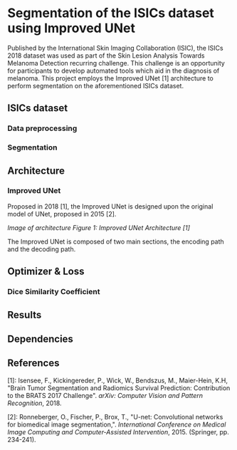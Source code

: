 # Segmentation of the ISICs dataset using Improved UNet
Published by the International Skin Imaging Collaboration (ISIC), the ISICs 2018 dataset
was used as part of the Skin Lesion Analysis Towards Melanoma Detection recurring challenge.
This challenge is an opportunity for participants to develop automated tools which aid in the
diagnosis of melanoma. This project employs the Improved UNet [1] architecture to perform
segmentation on the aforementioned ISICs dataset. 

## ISICs dataset

### Data preprocessing

### Segmentation

## Architecture

### Improved UNet
Proposed in 2018 [1], the Improved UNet is designed upon the original model of UNet, proposed in 2015 [2]. 

_Image of architecture_
_Figure 1: Improved UNet Architecture [1]_

The Improved UNet is composed of two main sections, the encoding path and the decoding path.

## Optimizer & Loss

### Dice Similarity Coefficient

## Results

## Dependencies

## References
[1]: Isensee, F., Kickingereder, P., Wick, W., Bendszus, M., Maier-Hein, K.H, "Brain Tumor Segmentation and Radiomics Survival Prediction: Contribution to the BRATS 2017 Challenge". _arXiv: Computer Vision and Pattern Recognition_, 2018.

[2]: Ronneberger, O., Fischer, P., Brox, T., "U-net: Convolutional networks for biomedical image segmentation,". _International Conference on Medical Image Computing and Computer-Assisted Intervention_, 2015. (Springer, pp. 234-241).
